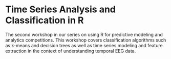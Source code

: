 # Time Series Analysis and Classification in R
The second workshop in our series on using R for predictive modeling and analytics competitions. This workshop covers classification algorithms such as k-means and decision trees as well as time series modeling and feature extraction in the context of understanding temporal EEG data.
